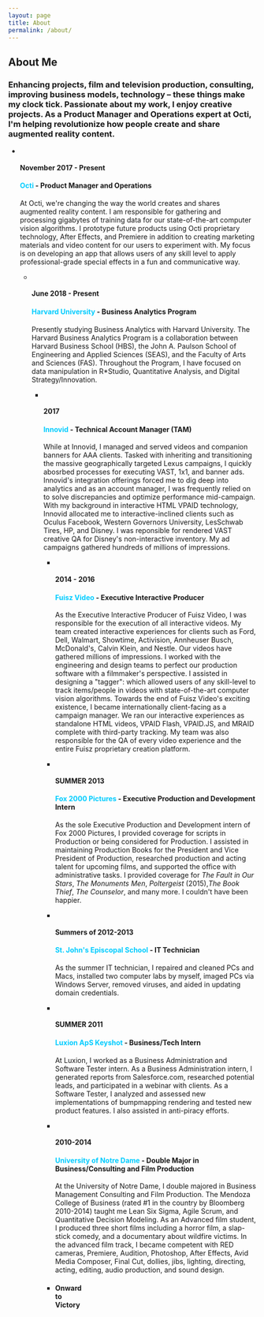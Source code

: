 ```yaml
---
layout: page
title: About
permalink: /about/
---
```

<div class="container">
  <div class="row">
    <div class="col-lg-12 text-center">
      <h2 class="section-heading">About Me</h2>
      <h3 class="section-subheading text-muted">Enhancing projects, film and television production, consulting, improving business models, technology – these things make my clock tick.  Passionate about my work, I enjoy creative projects.  As a Product Manager and Operations expert at Octi, I'm helping revolutionize how people create and share augmented reality content. </h3>
    </div>
  </div>
  <div class="row">
    <div class="col-lg-12">
      <ul class="timeline">
        <li>
          <div class="timeline-image">
            <img class="img-circle img-responsive" src="img/about/octi.jpg" alt="">
          </div>
          <div class="timeline-panel">
            <div class="timeline-heading">
              <h4>November 2017 - Present</h4>
              <h4 class="subheading"><font color="#01CCFF">Octi</font> - Product Manager and Operations </h4>
            </div>
            <div class="timeline-body">
              <p class="text-muted">At Octi, we're changing the way the world creates and shares augmented reality content.  I am responsible for gathering and processing gigabytes of training data for our state-of-the-art computer vision algorithms.  I prototype future products using Octi proprietary technology, After Effects, and Premiere in addition to creating marketing materials and video content for our users to experiment with. My focus is on developing an app that allows users of any skill level to apply professional-grade special effects in a fun and communicative way.</p>
            </div>
          </div>
        </li>
        <div class="row">
          <div class="col-lg-12">
            <ul class="timeline">
              <li>
                <div class="timeline-image">
                  <img class="img-circle img-responsive" src="img/about/harvard.jpg" alt="">
                </div>
                <div class="timeline-panel">
                  <div class="timeline-heading">
                    <h4>June 2018 - Present</h4>
                    <h4 class="subheading"><font color="#01CCFF">Harvard University</font> - Business Analytics Program </h4>
                  </div>
                  <div class="timeline-body">
                    <p class="text-muted">Presently studying Business Analytics with Harvard University. The Harvard Business Analytics Program is a collaboration between Harvard Business School (HBS), the John A. Paulson School of Engineering and Applied Sciences (SEAS), and the Faculty of Arts and Sciences (FAS). Throughout the Program, I have focused on data manipulation in R*Studio, Quantitative Analysis, and Digital Strategy/Innovation.</p>
                  </div>
                </div>
              </li>
              <div class="row">
                <div class="col-lg-12">
                  <ul class="timeline">
                    <li>
                      <div class="timeline-image">
                        <img class="img-circle img-responsive" src="img/about/innovid.jpg" alt="">
                      </div>
                      <div class="timeline-panel">
                        <div class="timeline-heading">
                          <h4>2017</h4>
                          <h4 class="subheading"><font color="#01CCFF">Innovid</font> - Technical Account Manager (TAM) </h4>
                        </div>
                        <div class="timeline-body">
                          <p class="text-muted">While at Innovid, I managed and served videos and companion banners for AAA clients.  Tasked with inheriting and transitioning the massive geographically targeted Lexus campaigns, I quickly abosrbed processes for executing VAST, 1x1, and banner ads.  Innovid's integration offerings forced me to dig deep into analytics and as an account manager, I was frequently relied on to solve discrepancies and optimize performance mid-campaign.  With my background in interactive HTML VPAID technology, Innovid allocated me to interactive-inclined clients such as Oculus Facebook, Western Governors University, LesSchwab Tires, HP, and Disney.  I was reponsible for rendered VAST creative QA for Disney's non-interactive inventory.  My ad campaigns gathered hundreds of millions of impressions.</p>
                        </div>
                      </div>
                    </li>
                    <div class="row">
                      <div class="col-lg-12">
                        <ul class="timeline">
                          <li>
                            <div class="timeline-image">
                              <img class="img-circle img-responsive" src="img/about/fuisz.jpg" alt="">
                            </div>
                            <div class="timeline-panel">
                              <div class="timeline-heading">
                                <h4>2014 - 2016</h4>
                                <h4 class="subheading"><font color="#01CCFF">Fuisz Video</font> - Executive Interactive Producer </h4>
                              </div>
                              <div class="timeline-body">
                                <p class="text-muted">As the Executive Interactive Producer of Fuisz Video, I was responsible for the execution of all interactive videos.  My team created interactive experiences for clients such as Ford, Dell, Walmart, Showtime, Activision, Annheuser Busch, McDonald's, Calvin Klein, and Nestle.  Our videos have gathered millions of impressions.  I worked with the engineering and design teams to perfect our production software with a filmmaker's perspective.  I assisted in designing a "tagger": which allowed users of any skill-level to track items/people in videos with state-of-the-art computer vision algorithms. Towards the end of Fuisz Video's exciting existence, I became internationally client-facing as a campaign manager.  We ran our interactive experiences as standalone HTML videos, VPAID Flash, VPAID.JS, and MRAID complete with third-party tracking.  My team was also responsible for the QA of every video experience and the entire Fuisz proprietary creation platform. </p>
                              </div>
                            </div>
                          </li>
                          <li class="timeline-inverted">
                            <div class="timeline-image">
                              <img class="img-circle img-responsive" src="img/about/fox.jpg" alt="">
                            </div>
                            <div class="timeline-panel">
                              <div class="timeline-heading">
                                <h4>SUMMER 2013</h4>
                                <h4 class="subheading"><font color="#01CCFF">Fox 2000 Pictures</font> - Executive Production and Development Intern</h4>
                              </div>
                              <div class="timeline-body">
                                <p class="text-muted">As the sole Executive Production and Development intern of Fox 2000 Pictures, I provided coverage for scripts in Production or being considered for Production.  I assisted in maintaining Production Books for the President and Vice President of Production, researched production and acting talent for upcoming films, and supported the office with administrative tasks.  I provided coverage for <i>The Fault in Our Stars</i>, <i>The Monuments Men</i>, <i>Poltergeist</i> (2015),<i>The Book Thief</i>, <i>The Counselor</i>, and many more. I couldn't have been happier.</p>
                              </div>
                            </div>
                          </li>
                          <li>
                            <div class="timeline-image">
                              <img class="img-circle img-responsive" src="img/about/tech.jpg" alt="">
                            </div>
                            <div class="timeline-panel">
                              <div class="timeline-heading">
                                <h4>Summers of 2012-2013</h4>
                                <h4 class="subheading"><font color="#01CCFF">St. John's Episcopal School</font> - IT Technician</h4>
                              </div>
                              <div class="timeline-body">
                                <p class="text-muted">As the summer IT technician, I repaired and cleaned PCs and Macs, installed two computer labs by myself, imaged PCs via Windows Server, removed viruses, and aided in updating domain credentials.</p>
                              </div>
                            </div>
                          </li>
                          <li class="timeline-inverted">
                            <div class="timeline-image">
                              <img class="img-circle img-responsive" src="img/about/luxion.png" alt="">
                            </div>
                            <div class="timeline-panel">
                              <div class="timeline-heading">
                                <h4>SUMMER 2011</h4>
                                <h4 class="subheading"><font color="#01CCFF">Luxion ApS Keyshot</font> - Business/Tech Intern</h4>
                              </div>
                              <div class="timeline-body">
                                <p class="text-muted">At Luxion, I worked as a Business Administration and Software Tester intern. As a Business Administration intern, I generated reports from Salesforce.com, researched potential leads, and participated in a webinar with clients. As a Software Tester, I analyzed and assessed new implementations of bumpmapping rendering and tested new product features. I also assisted in anti-piracy efforts.</p>
                              </div>
                            </div>
                          </li>
                          <li class="timeline-inverted">
                            <div class="timeline-image">
                              <img class="img-circle img-responsive" src="img/about/nd.png" alt="">
                            </div>
                            <div class="timeline-panel">
                              <div class="timeline-heading">
                                <h4>2010-2014</h4>
                                <h4 class="subheading"> <font color="#01CCFF">University of Notre Dame</font> - Double Major in Business/Consulting and Film Production  </h4>
                              </div>
                              <div class="timeline-body">
                                <p class="text-muted">At the University of Notre Dame, I double majored in Business Management Consulting and Film Production. The Mendoza College of Business (rated #1 in the country by Bloomberg 2010-2014) taught me Lean Six Sigma, Agile Scrum, and Quantitative Decision Modeling. As an Advanced film student, I produced three short films including a horror film, a slap-stick comedy, and a documentary about wildfire victims. In the advanced film track, I became competent with RED cameras, Premiere, Audition, Photoshop, After Effects, Avid Media Composer, Final Cut, dollies, jibs, lighting, directing, acting, editing, audio production, and sound design.</p>
                              </div>
                            </div>
                          </li>
                          <li class="timeline-inverted">
                            <div class="timeline-image">
                              <h4>Onward
                                <br>to
                                <br>Victory
                              </h4>
                            </div>
                          </li>
                        </ul>
                      </div>
                    </div>
                  </ul>
                </div>
              </div>
            </ul>
          </div>
        </div>
      </ul>
    </div>
  </div>
</div>